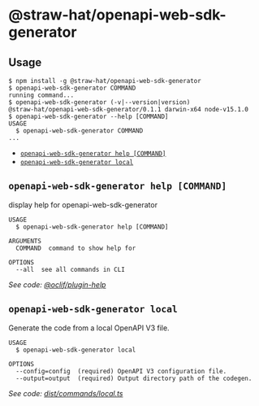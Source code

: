 # @straw-hat/openapi-web-sdk-generator

## Usage
<!-- usage -->
```sh-session
$ npm install -g @straw-hat/openapi-web-sdk-generator
$ openapi-web-sdk-generator COMMAND
running command...
$ openapi-web-sdk-generator (-v|--version|version)
@straw-hat/openapi-web-sdk-generator/0.1.1 darwin-x64 node-v15.1.0
$ openapi-web-sdk-generator --help [COMMAND]
USAGE
  $ openapi-web-sdk-generator COMMAND
...
```
<!-- usagestop -->

<!-- commands -->
* [`openapi-web-sdk-generator help [COMMAND]`](#openapi-web-sdk-generator-help-command)
* [`openapi-web-sdk-generator local`](#openapi-web-sdk-generator-local)

## `openapi-web-sdk-generator help [COMMAND]`

display help for openapi-web-sdk-generator

```
USAGE
  $ openapi-web-sdk-generator help [COMMAND]

ARGUMENTS
  COMMAND  command to show help for

OPTIONS
  --all  see all commands in CLI
```

_See code: [@oclif/plugin-help](https://github.com/oclif/plugin-help/blob/v3.2.0/src/commands/help.ts)_

## `openapi-web-sdk-generator local`

Generate the code from a local OpenAPI V3 file.

```
USAGE
  $ openapi-web-sdk-generator local

OPTIONS
  --config=config  (required) OpenAPI V3 configuration file.
  --output=output  (required) Output directory path of the codegen.
```

_See code: [dist/commands/local.ts](https://github.com/straw-hat-team/openapi-web-sdk-generator/blob/v0.1.1/dist/commands/local.ts)_
<!-- commandsstop -->
